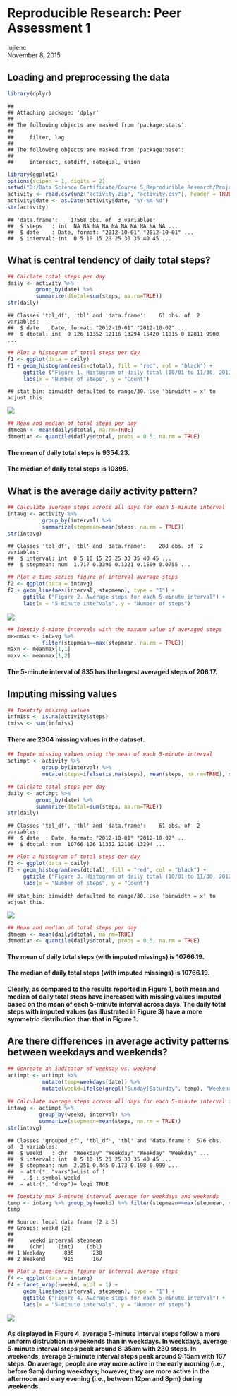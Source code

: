 # Reproducible Research: Peer Assessment 1
lujienc  
November 8, 2015  

## Loading and preprocessing the data  


```r
library(dplyr)
```

```
## 
## Attaching package: 'dplyr'
## 
## The following objects are masked from 'package:stats':
## 
##     filter, lag
## 
## The following objects are masked from 'package:base':
## 
##     intersect, setdiff, setequal, union
```

```r
library(ggplot2)
options(scipen = 1, digits = 2)
setwd("D:/Data Science Certificate/Course 5_Reproducible Research/Projects/Project 1/RepData_PeerAssessment1")
activity <- read.csv(unz("activity.zip", "activity.csv"), header = TRUE)
activity$date <- as.Date(activity$date, "%Y-%m-%d")
str(activity)
```

```
## 'data.frame':	17568 obs. of  3 variables:
##  $ steps   : int  NA NA NA NA NA NA NA NA NA NA ...
##  $ date    : Date, format: "2012-10-01" "2012-10-01" ...
##  $ interval: int  0 5 10 15 20 25 30 35 40 45 ...
```

## What is central tendency of daily total steps?  


```r
## Calclate total steps per day
daily <- activity %>%
         group_by(date) %>%
         summarize(dtotal=sum(steps, na.rm=TRUE))
str(daily)
```

```
## Classes 'tbl_df', 'tbl' and 'data.frame':	61 obs. of  2 variables:
##  $ date  : Date, format: "2012-10-01" "2012-10-02" ...
##  $ dtotal: int  0 126 11352 12116 13294 15420 11015 0 12811 9900 ...
```

```r
## Plot a histogram of total steps per day
f1 <- ggplot(data = daily)
f1 + geom_histogram(aes(x=dtotal), fill = "red", col = "black") +
     ggtitle ("Figure 1. Histogram of daily total (10/01 to 11/30, 2012)") +
     labs(x = "Number of steps", y = "Count")
```

```
## stat_bin: binwidth defaulted to range/30. Use 'binwidth = x' to adjust this.
```

![](PA1_template_files/figure-html/unnamed-chunk-2-1.png) 

```r
## Mean and median of total steps per day
dtmean <- mean(daily$dtotal, na.rm=TRUE)
dtmedian <- quantile(daily$dtotal, probs = 0.5, na.rm = TRUE)
```
  
#### The mean of daily total steps is 9354.23.  
#### The median of daily total steps is 10395.  

## What is the average daily activity pattern?  


```r
## Calculate average steps across all days for each 5-minute interval
intavg <- activity %>%
           group_by(interval) %>%
           summarize(stepmean=mean(steps, na.rm = TRUE))
str(intavg)
```

```
## Classes 'tbl_df', 'tbl' and 'data.frame':	288 obs. of  2 variables:
##  $ interval: int  0 5 10 15 20 25 30 35 40 45 ...
##  $ stepmean: num  1.717 0.3396 0.1321 0.1509 0.0755 ...
```

```r
## Plot a time-series figure of interval average steps
f2 <- ggplot(data = intavg)
f2 + geom_line(aes(interval, stepmean), type = "1") +
     ggtitle ("Figure 2. Average steps for each 5-minute interval") +
     labs(x = "5-minute intervals", y = "Number of steps")
```

![](PA1_template_files/figure-html/unnamed-chunk-3-1.png) 

```r
## Identiy 5-minte intervals with the maxaum value of averaged steps
meanmax <- intavg %>%
           filter(stepmean==max(stepmean, na.rm = TRUE))
maxn <- meanmax[1,1]
maxv <- meanmax[1,2]
```
  
#### The 5-minute interval of 835 has the largest averaged steps of 206.17.  

## Imputing missing values  


```r
## Identify missing values
infmiss <- is.na(activity$steps)
tmiss <- sum(infmiss)
```
  
#### There are 2304 missing values in the dataset.      


```r
## Impute missing values using the mean of each 5-minute interval
actimpt <- activity %>%
           group_by(interval) %>%
           mutate(steps=ifelse(is.na(steps), mean(steps, na.rm=TRUE), steps))

## Calclate total steps per day
daily <- actimpt %>%
         group_by(date) %>%
         summarize(dtotal=sum(steps, na.rm=TRUE))
str(daily)
```

```
## Classes 'tbl_df', 'tbl' and 'data.frame':	61 obs. of  2 variables:
##  $ date  : Date, format: "2012-10-01" "2012-10-02" ...
##  $ dtotal: num  10766 126 11352 12116 13294 ...
```

```r
## Plot a histogram of total steps per day
f3 <- ggplot(data = daily)
f3 + geom_histogram(aes(dtotal), fill = "red", col = "black") +
     ggtitle ("Figure 3. Histogram of daily total (10/01 to 11/30, 2012)") +
     labs(x = "Number of steps", y = "Count")
```

```
## stat_bin: binwidth defaulted to range/30. Use 'binwidth = x' to adjust this.
```

![](PA1_template_files/figure-html/unnamed-chunk-5-1.png) 

```r
## Mean and median of total steps per day
dtmean <- mean(daily$dtotal, na.rm=TRUE)
dtmedian <- quantile(daily$dtotal, probs = 0.5, na.rm = TRUE)
```
  
#### The mean of daily total steps (with imputed missings) is 10766.19.  
#### The median of daily total steps (with imputed missings) is 10766.19.  
#### Clearly, as compared to the results reported in Figure 1, both mean and median of daily total steps have increased with missing values imputed based on the mean of each 5-minute interval across days. The daily total steps with imputed values (as illustrated in Figure 3) have a more symmetric distribution than that in Figure 1.

## Are there differences in average activity patterns between weekdays and weekends?  


```r
## Genreate an indicator of weekday vs. weekend
actimpt <- actimpt %>%
           mutate(temp=weekdays(date)) %>%
           mutate(weekd=ifelse(grepl("Sunday|Saturday", temp), "Weekend", "Weekday"))
 
## Calculate average steps across all days for each 5-minute interval for weekdays and weekends respectively
intavg <- actimpt %>%
          group_by(weekd, interval) %>%
          summarize(stepmean=mean(steps, na.rm = TRUE))
str(intavg)
```

```
## Classes 'grouped_df', 'tbl_df', 'tbl' and 'data.frame':	576 obs. of  3 variables:
##  $ weekd   : chr  "Weekday" "Weekday" "Weekday" "Weekday" ...
##  $ interval: int  0 5 10 15 20 25 30 35 40 45 ...
##  $ stepmean: num  2.251 0.445 0.173 0.198 0.099 ...
##  - attr(*, "vars")=List of 1
##   ..$ : symbol weekd
##  - attr(*, "drop")= logi TRUE
```

```r
## Identity max 5-minute interval average for weekdays and weekends 
temp <- intavg %>% group_by(weekd) %>% filter(stepmean==max(stepmean, na.rm=TRUE))
temp
```

```
## Source: local data frame [2 x 3]
## Groups: weekd [2]
## 
##     weekd interval stepmean
##     (chr)    (int)    (dbl)
## 1 Weekday      835      230
## 2 Weekend      915      167
```

```r
## Plot a time-series figure of interval average steps
f4 <- ggplot(data = intavg)
f4 + facet_wrap(~weekd, ncol = 1) +
     geom_line(aes(interval, stepmean), type = "1") +
     ggtitle ("Figure 4. Average steps for each 5-minute interval") +
     labs(x = "5-minute intervals", y = "Number of steps")
```

![](PA1_template_files/figure-html/unnamed-chunk-6-1.png) 
  
#### As displayed in Figure 4, average 5-minute interval steps follow a more uniform distrubtion in weekends than in weekdays. In weekdays, average 5-minute interval steps peak around 8:35am with 230 steps. In weekends, average 5-minute interval steps peak around 9:15am with 167 steps. On average, people are way more active in the early morning (i.e., before 9am) during weekdays; however, they are more active in the afternoon and eary evening (i.e., between 12pm and 8pm) during weekends.

